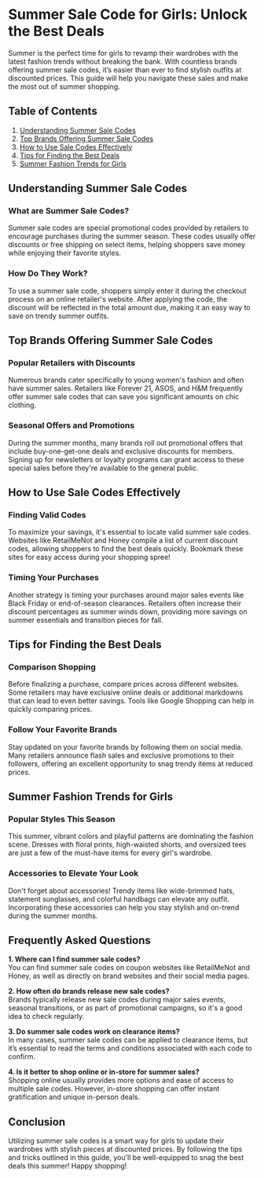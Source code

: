  # Summer Sale Code for Girls: Unlock the Best Deals

Summer is the perfect time for girls to revamp their wardrobes with the latest fashion trends without breaking the bank. With countless brands offering summer sale codes, it’s easier than ever to find stylish outfits at discounted prices. This guide will help you navigate these sales and make the most out of summer shopping.

## Table of Contents
1. [Understanding Summer Sale Codes](#understanding-summer-sale-codes)
2. [Top Brands Offering Summer Sale Codes](#top-brands-offering-summer-sale-codes)
3. [How to Use Sale Codes Effectively](#how-to-use-sale-codes-effectively)
4. [Tips for Finding the Best Deals](#tips-for-finding-the-best-deals)
5. [Summer Fashion Trends for Girls](#summer-fashion-trends-for-girls)

## Understanding Summer Sale Codes
### What are Summer Sale Codes?
Summer sale codes are special promotional codes provided by retailers to encourage purchases during the summer season. These codes usually offer discounts or free shipping on select items, helping shoppers save money while enjoying their favorite styles.

### How Do They Work?
To use a summer sale code, shoppers simply enter it during the checkout process on an online retailer's website. After applying the code, the discount will be reflected in the total amount due, making it an easy way to save on trendy summer outfits.

## Top Brands Offering Summer Sale Codes
### Popular Retailers with Discounts
Numerous brands cater specifically to young women's fashion and often have summer sales. Retailers like Forever 21, ASOS, and H&M frequently offer summer sale codes that can save you significant amounts on chic clothing.

### Seasonal Offers and Promotions
During the summer months, many brands roll out promotional offers that include buy-one-get-one deals and exclusive discounts for members. Signing up for newsletters or loyalty programs can grant access to these special sales before they're available to the general public.

## How to Use Sale Codes Effectively
### Finding Valid Codes
To maximize your savings, it's essential to locate valid summer sale codes. Websites like RetailMeNot and Honey compile a list of current discount codes, allowing shoppers to find the best deals quickly. Bookmark these sites for easy access during your shopping spree!

### Timing Your Purchases
Another strategy is timing your purchases around major sales events like Black Friday or end-of-season clearances. Retailers often increase their discount percentages as summer winds down, providing more savings on summer essentials and transition pieces for fall.

## Tips for Finding the Best Deals
### Comparison Shopping
Before finalizing a purchase, compare prices across different websites. Some retailers may have exclusive online deals or additional markdowns that can lead to even better savings. Tools like Google Shopping can help in quickly comparing prices.

### Follow Your Favorite Brands
Stay updated on your favorite brands by following them on social media. Many retailers announce flash sales and exclusive promotions to their followers, offering an excellent opportunity to snag trendy items at reduced prices.

## Summer Fashion Trends for Girls
### Popular Styles This Season
This summer, vibrant colors and playful patterns are dominating the fashion scene. Dresses with floral prints, high-waisted shorts, and oversized tees are just a few of the must-have items for every girl's wardrobe.

### Accessories to Elevate Your Look
Don't forget about accessories! Trendy items like wide-brimmed hats, statement sunglasses, and colorful handbags can elevate any outfit. Incorporating these accessories can help you stay stylish and on-trend during the summer months.

## Frequently Asked Questions
**1. Where can I find summer sale codes?**  
You can find summer sale codes on coupon websites like RetailMeNot and Honey, as well as directly on brand websites and their social media pages.

**2. How often do brands release new sale codes?**  
Brands typically release new sale codes during major sales events, seasonal transitions, or as part of promotional campaigns, so it's a good idea to check regularly.

**3. Do summer sale codes work on clearance items?**  
In many cases, summer sale codes can be applied to clearance items, but it’s essential to read the terms and conditions associated with each code to confirm.

**4. Is it better to shop online or in-store for summer sales?**  
Shopping online usually provides more options and ease of access to multiple sale codes. However, in-store shopping can offer instant gratification and unique in-person deals.

## Conclusion
Utilizing summer sale codes is a smart way for girls to update their wardrobes with stylish pieces at discounted prices. By following the tips and tricks outlined in this guide, you'll be well-equipped to snag the best deals this summer! Happy shopping!

